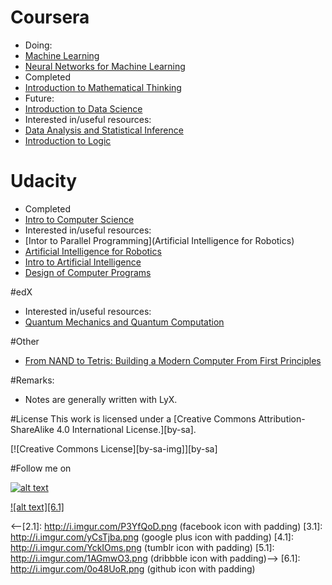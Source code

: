 # Coursera
- Doing:
 - [Machine Learning](https://www.coursera.org/learn/machine-learning)
 - [Neural Networks for Machine Learning](https://www.coursera.org/course/neuralnets)
- Completed
 - [Introduction to Mathematical Thinking]()
- Future:
 - [Introduction to Data Science](https://www.coursera.org/course/datasci)
- Interested in/useful resources:
 - [Data Analysis and Statistical Inference](https://www.coursera.org/course/statistics)
 - [Introduction to Logic](https://www.coursera.org/course/intrologic)


# Udacity
- Completed
 - [Intro to Computer Science](https://www.udacity.com/course/intro-to-computer-science--cs101)
- Interested in/useful resources:
 - [Intor to Parallel Programming](Artificial Intelligence for Robotics)
 - [Artificial Intelligence for Robotics](https://www.udacity.com/course/artificial-intelligence-for-robotics--cs373)
 - [Intro to Artificial Intelligence](https://www.udacity.com/course/intro-to-artificial-intelligence--cs271)
 - [Design of Computer Programs](https://www.udacity.com/course/design-of-computer-programs--cs212)

#edX
- Interested in/useful resources:
 - [Quantum Mechanics and Quantum Computation](https://www.edx.org/course/quantum-mechanics-quantum-computation-uc-berkeleyx-cs-191x)

#Other
- [From NAND to Tetris: Building a Modern Computer From First Principles](http://www.nand2tetris.org/)

#Remarks:
- Notes are generally written with LyX.

#License
This work is licensed under a [Creative Commons Attribution-ShareAlike 4.0 International License.][by-sa].

[![Creative Commons License][by-sa-img]][by-sa]

#Follow me on
<!-- Please don't remove this: Grab your social icons from https://github.com/carlsednaoui/gitsocial -->

<!-- display the social media buttons in your README -->

[![alt text][1.1]][1]
<!--[![alt text][2.1]][2]
[![alt text][3.1]][3]
[![alt text][4.1]][4]
[![alt text][5.1]][5]-->
[![alt text][6.1]][6]


<!-- links to social media icons -->
<!-- no need to change these -->

<!-- icons with padding -->

[1.1]: http://i.imgur.com/tXSoThF.png (twitter icon with padding)
<--[2.1]: http://i.imgur.com/P3YfQoD.png (facebook icon with padding)
[3.1]: http://i.imgur.com/yCsTjba.png (google plus icon with padding)
[4.1]: http://i.imgur.com/YckIOms.png (tumblr icon with padding)
[5.1]: http://i.imgur.com/1AGmwO3.png (dribbble icon with padding)-->
[6.1]: http://i.imgur.com/0o48UoR.png (github icon with padding)

<!-- links to your social media accounts -->
<!-- update these accordingly -->

[1]: http://www.twitter.com/andyandy1992
<!--[2]: http://www.facebook.com/sednaoui
[3]: https://plus.google.com/+CarlSednaoui
[4]: http://carlsed.tumblr.com
[5]: http://dribbble.com/carlsednaoui-->
[6]: http://www.github.com/andyandy1992

<!-- Please don't remove this: Grab your social icons from https://github.com/carlsednaoui/gitsocial -->
